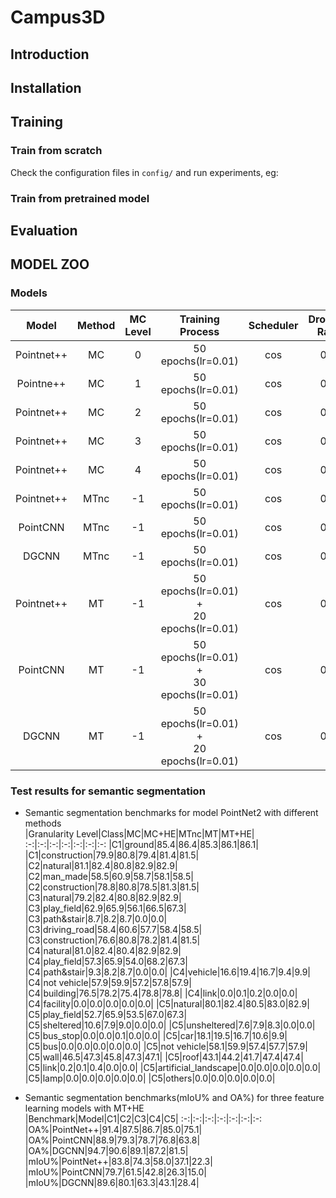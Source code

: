 # Campus3D
## Introduction
## Installation
## Training
### Train from scratch

  Check the configuration files in `config/` and run experiments, eg:
### Train from pretrained model
## Evaluation
## MODEL ZOO
### Models
|Model|Method|MC Level|Training Process|Scheduler|Dropout<br>Rate|Download<br>Link|
:-:|:-:|:-:|:-:|:-:|:-:|:-:
|Pointnet++|MC|0|50 epochs(lr=0.01)|cos|0.5|[MC0]()|
|Pointne++|MC|1|50 epochs(lr=0.01)|cos|0.5|[MC1]()|
|Pointnet++|MC|2|50 epochs(lr=0.01)|cos|0.5|[MC2]()|
|Pointnet++|MC|3|50 epochs(lr=0.01)|cos|0.5|[MC3]()|
|Pointnet++|MC|4|50 epochs(lr=0.01)|cos|0.5|[MC4]()|
|Pointnet++|MTnc|-1|50 epochs(lr=0.01)|cos|0.5|[pointnet2_MTnc]()|
|PointCNN|MTnc|-1|50 epochs(lr=0.01)|cos|0.5|[pointcnn_MTnc]()|
|DGCNN|MTnc|-1|50 epochs(lr=0.01)|cos|0.5|[dgcnn_MTnc]()|
|Pointnet++|MT|-1|50 epochs(lr=0.01) +<br>20 epochs(lr=0.01)|cos|0.5|[pointnet2_MT]()|
|PointCNN|MT|-1|50 epochs(lr=0.01) +<br>30 epochs(lr=0.01)|cos|0.5|[pointcnn_MT]()|
|DGCNN|MT|-1|50 epochs(lr=0.01) +<br>20 epochs(lr=0.01)|cos|0.5|[dgcnn_MT]()|
### Test results for semantic segmentation 
+ Semantic segmentation benchmarks for model PointNet2 with different methods <br>
|Granularity Level|Class|MC|MC+HE|MTnc|MT|MT+HE|
:-:|:-:|:-:|:-:|:-:|:-:|:-:
|C1|ground|85.4|86.4|85.3|86.1|86.1|
|C1|construction|79.9|80.8|79.4|81.4|81.5|
|C2|natural|81.1|82.4|80.8|82.9|82.9|
|C2|man_made|58.5|60.9|58.7|58.1|58.5|
|C2|construction|78.8|80.8|78.5|81.3|81.5|
|C3|natural|79.2|82.4|80.8|82.9|82.9|
|C3|play_field|62.9|65.9|56.1|66.5|67.3|
|C3|path&stair|8.7|8.2|8.7|0.0|0.0|
|C3|driving_road|58.4|60.6|57.7|58.4|58.5|
|C3|construction|76.6|80.8|78.2|81.4|81.5|
|C4|natural|81.0|82.4|80.4|82.9|82.9|
|C4|play_field|57.3|65.9|54.0|68.2|67.3|
|C4|path&stair|9.3|8.2|8.7|0.0|0.0|
|C4|vehicle|16.6|19.4|16.7|9.4|9.9|
|C4|not vehicle|57.9|59.9|57.2|57.8|57.9|
|C4|building|76.5|78.2|75.4|78.8|78.8|
|C4|link|0.0|0.1|0.2|0.0|0.0|
|C4|facility|0.0|0.0|0.0|0.0|0.0|
|C5|natural|80.1|82.4|80.5|83.0|82.9|
|C5|play_field|52.7|65.9|53.5|67.0|67.3|
|C5|sheltered|10.6|7.9|9.0|0.0|0.0|
|C5|unsheltered|7.6|7.9|8.3|0.0|0.0|
|C5|bus_stop|0.0|0.0|0.1|0.0|0.0|
|C5|car|18.1|19.5|16.7|10.6|9.9|
|C5|bus|0.0|0.0|0.0|0.0|0.0|
|C5|not vehicle|58.1|59.9|57.4|57.7|57.9|
|C5|wall|46.5|47.3|45.8|47.3|47.1|
|C5|roof|43.1|44.2|41.7|47.4|47.4|
|C5|link|0.2|0.1|0.4|0.0|0.0|
|C5|artificial_landscape|0.0|0.0|0.0|0.0|0.0|
|C5|lamp|0.0|0.0|0.0|0.0|0.0|
|C5|others|0.0|0.0|0.0|0.0|0.0|

+ Semantic segmentation benchmarks(mIoU% and OA%) for three feature learning models with MT+HE <br>
|Benchmark|Model|C1|C2|C3|C4|C5|
:-:|:-:|:-:|:-:|:-:|:-:|:-:
|OA%|PointNet++|91.4|87.5|86.7|85.0|75.1|
|OA%|PointCNN|88.9|79.3|78.7|76.8|63.8|
|OA%|DGCNN|94.7|90.6|89.1|87.2|81.5|
|mIoU%|PointNet++|83.8|74.3|58.0|37.1|22.3|
|mIoU%|PointCNN|79.7|61.5|42.8|26.3|15.0|
|mIoU%|DGCNN|89.6|80.1|63.3|43.1|28.4|
